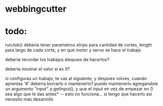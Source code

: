 # webbingcutter

<h1>todo: </h1>
runJob() debería tener parametros strips para cantidad de cortes, length para largo de cada corte, y en que motor y servo se hace el trabajo

deberia recordar los trabajos despues de hacerlos?

deberia mostrar el valor si es 0?

si configuras un trabajo, te vas al siguiente, y despues volves, cuando aprentas '#' deberia borrarlo o mantenerlo? puedo mantenerlo agregandole un argumento "input" a getInput(), y que el input en vez de empezar en 0 sea algo que le das antes* -- esto no funciona... si tengo que hacerlo asi necesito más desarrollo